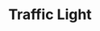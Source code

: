 ---
layout: page
title: Traffic Light
description: "Microprocessors.<br> Automatic Traffic Light System (Assembly language)"
img: assets/img/traffic-light_cropped.gif
redirect: https://github.com/xkhainguyen/traffic-light
importance: 4
category: class
---